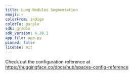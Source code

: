```yaml
---
title: Lung Nodules Segmentation
emoji: ⚡
colorFrom: indigo
colorTo: purple
sdk: gradio
sdk_version: 4.38.1
app_file: app.py
pinned: false
license: mit
---
```


Check out the configuration reference at https://huggingface.co/docs/hub/spaces-config-reference